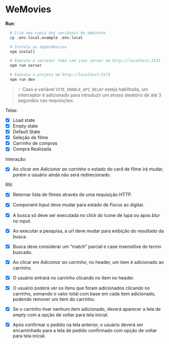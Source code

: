 # WeMovies

**Run**:
```sh
  # Cria uma copia das variáveis de ambiente
  cp .env.local.example .env.local

  # Instala as dependências
  npm install

  # Executa o servidor fake com json server em http://localhost:3333
  npm run server

  # Executa o projeto em http://localhost:5173
  npm run dev
```

> 💡 Caso a variável `VITE_ENABLE_API_DELAY` esteja habilitada, um interceptor é adicionado para introduzir um atraso aleatório de até 3 segundos nas requisições.

Telas:
- [x] Load state
- [x] Empty state
- [x] Default State
- [x] Seleção de filme
- [x] Carrinho de compras
- [x] Compra Realizada

Interação:
- [x] Ao clicar em *Adicionar ao carrinho* o estado do card de filme irá mudar, porém o usuário ainda não será redirecionado. 

RN: 
- [x] Retornar lista de filmes através de uma requisição HTTP.
- [x] Component *Input* deve mudar para estado de *Focus* ao digitar.
- [x] A busca só deve ser executada no click do ícone de lupa ou apos *blur* no input.
- [x] Ao executar a pesquisa, a url deve mudar para exibição do resultado da busca.
- [x] Busca deve considerar um “match” parcial e case insensitive do termo buscado.
- [x] Ao clicar em *Adicionar ao carrinho*, no header, um item é adicionado ao carrinho.
- [x] O usuário entrará no carrinho clicando no item no header.
- [x] O usuário poderá ver os itens que foram adicionados clicando no carrinho, somando o valor total com base em cada item adicionado, podendo remover um item do carrinho. 
- [x] Se o carrinho tiver nenhum item adicionado, deverá aparecer a tela de *empty* com a opção de voltar para tela inicial.
- [x] Após confirmar o pedido na tela anterior, o usuário deverá ser encaminhado para a tela de pedido confirmado com opção de voltar para tela inicial.

